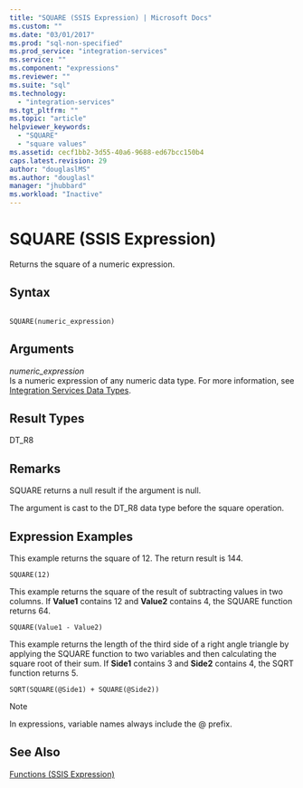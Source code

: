 ```yaml
---
title: "SQUARE (SSIS Expression) | Microsoft Docs"
ms.custom: ""
ms.date: "03/01/2017"
ms.prod: "sql-non-specified"
ms.prod_service: "integration-services"
ms.service: ""
ms.component: "expressions"
ms.reviewer: ""
ms.suite: "sql"
ms.technology: 
  - "integration-services"
ms.tgt_pltfrm: ""
ms.topic: "article"
helpviewer_keywords: 
  - "SQUARE"
  - "square values"
ms.assetid: cecf1bb2-3d55-40a6-9688-ed67bcc150b4
caps.latest.revision: 29
author: "douglaslMS"
ms.author: "douglasl"
manager: "jhubbard"
ms.workload: "Inactive"
---
```

# SQUARE (SSIS Expression)
  Returns the square of a numeric expression.  
  
## Syntax  
  
```  
  
SQUARE(numeric_expression)  
```  
  
## Arguments  
 *numeric_expression*  
 Is a numeric expression of any numeric data type. For more information, see [Integration Services Data Types](../../integration-services/data-flow/integration-services-data-types.md).  
  
## Result Types  
 DT_R8  
  
## Remarks  
 SQUARE returns a null result if the argument is null.  
  
 The argument is cast to the DT_R8 data type before the square operation.  
  
## Expression Examples  
 This example returns the square of 12. The return result is 144.  
  
```  
SQUARE(12)  
```  
  
 This example returns the square of the result of subtracting values in two columns. If **Value1** contains 12 and **Value2** contains 4, the SQUARE function returns 64.  
  
```  
SQUARE(Value1 - Value2)  
```  
  
 This example returns the length of the third side of a right angle triangle by applying the SQUARE function to two variables and then calculating the square root of their sum. If **Side1** contains 3 and **Side2** contains 4, the SQRT function returns 5.  
  
```  
SQRT(SQUARE(@Side1) + SQUARE(@Side2))  
```  
  
> [!NOTE]  
>  In expressions, variable names always include the @ prefix.  
  
## See Also  
 [Functions &#40;SSIS Expression&#41;](../../integration-services/expressions/functions-ssis-expression.md)  
  
  
